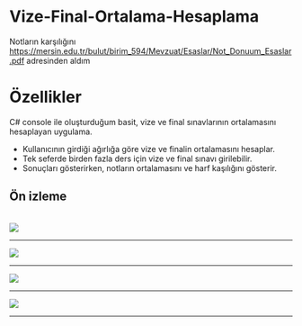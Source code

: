 # Vize-Final-Ortalama-Hesaplama

<p>Notların karşılığını <a href="https://mersin.edu.tr/bulut/birim_594/Mevzuat/Esaslar/Not_Donuum_Esaslar.pdf" target="_blank">https://mersin.edu.tr/bulut/birim_594/Mevzuat/Esaslar/Not_Donuum_Esaslar.pdf</a>  adresinden aldım</p>

<h1>Özellikler</h1>
C# console ile oluşturduğum basit, vize ve final sınavlarının ortalamasını hesaplayan uygulama.
 
  - Kullanıcının girdiği ağırlığa göre vize ve finalin ortalamasını hesaplar.
  - Tek seferde birden fazla ders için vize ve final sınavı girilebilir.
  - Sonuçları gösterirken, notların ortalamasını ve harf kaşılığını gösterir.
  
  
<h2>Ön izleme</h2>
<br>
<a> <img src="https://i.hizliresim.com/2d8x0ww.jpg"/> </a> 
<hr>
<a> <img src="https://i.hizliresim.com/3ys55t6.jpg"/> </a> 
<hr>
<a> <img src="https://i.hizliresim.com/m0gcwfq.jpg"/> </a>
<hr>
<a> <img src="https://i.hizliresim.com/cmyiyra.jpg"/> </a>
<hr>
